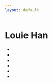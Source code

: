 ```yaml
---
layout: default
---
```


# Louie Han



<ul class="fa-ul">
 <li><a href="http://www.facebook.com/louiehan1015" title="Facebook"><i class="fab fa-facebook"></i></a></li>
 <li><a href="https://twitter.com/LouieHan1015" title="Twitter"><i class="fab fa-twitter-square"></i></a></li>
 <li><a href="http://weibo.com/louieh" title="Weibo"><i class="fab fa-weibo"></i></a></li>
 <li><a href="http://blog.luyihan.me" title="Tumblr"><i class="fab fa-tumblr-square"></i></a></li>
 <li><a href="https://www.instagram.com/louiehan" title="Instagram"><i class="fab fa-instagram"></i></a></li>
 <li><a href="mailto:louiehan1015@gmail.com" title="Email"><i class="fas fa-inbox fa-2x"></i></a></li>
</ul>

